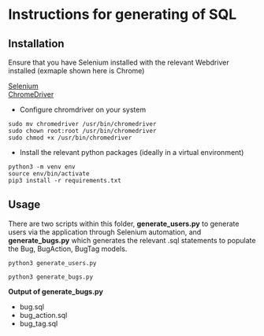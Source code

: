 # Instructions for generating of SQL


## Installation

Ensure that you have Selenium installed with the relevant Webdriver installed (exmaple shown here is Chrome)

[Selenium](https://selenium-python.readthedocs.io/)  
[ChromeDriver](https://chromedriver.chromium.org/downloads)

- Configure chromdriver on your system

```shell
sudo mv chromedriver /usr/bin/chromedriver
sudo chown root:root /usr/bin/chromedriver
sudo chmod +x /usr/bin/chromedriver
```

- Install the relevant python packages (ideally in a virtual environment)

```shell
python3 -m venv env
source env/bin/activate
pip3 install -r requirements.txt
```


## Usage

There are two scripts within this folder, **generate_users.py** to generate users via the application through Selenium automation,
and **generate_bugs.py** which generates the relevant .sql statements to populate the Bug, BugAction, BugTag models.

```shell
python3 generate_users.py
```

```shell
python3 generate_bugs.py
```

**Output of generate_bugs.py**
- bug.sql
- bug_action.sql
- bug_tag.sql
